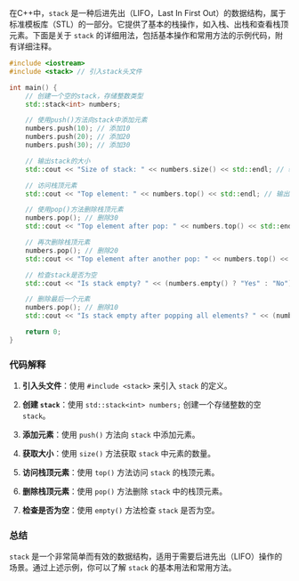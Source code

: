 在C++中，`stack` 是一种后进先出（LIFO，Last In First Out）的数据结构，属于标准模板库（STL）的一部分。它提供了基本的栈操作，如入栈、出栈和查看栈顶元素。下面是关于 `stack` 的详细用法，包括基本操作和常用方法的示例代码，附有详细注释。

```cpp
#include <iostream>
#include <stack> // 引入stack头文件

int main() {
    // 创建一个空的stack，存储整数类型
    std::stack<int> numbers;

    // 使用push()方法向stack中添加元素
    numbers.push(10); // 添加10
    numbers.push(20); // 添加20
    numbers.push(30); // 添加30

    // 输出stack的大小
    std::cout << "Size of stack: " << numbers.size() << std::endl; // 输出3

    // 访问栈顶元素
    std::cout << "Top element: " << numbers.top() << std::endl; // 输出30

    // 使用pop()方法删除栈顶元素
    numbers.pop(); // 删除30
    std::cout << "Top element after pop: " << numbers.top() << std::endl; // 输出20

    // 再次删除栈顶元素
    numbers.pop(); // 删除20
    std::cout << "Top element after another pop: " << numbers.top() << std::endl; // 输出10

    // 检查stack是否为空
    std::cout << "Is stack empty? " << (numbers.empty() ? "Yes" : "No") << std::endl; // 输出No

    // 删除最后一个元素
    numbers.pop(); // 删除10
    std::cout << "Is stack empty after popping all elements? " << (numbers.empty() ? "Yes" : "No") << std::endl; // 输出Yes

    return 0;
}
```

### 代码解释

1. **引入头文件**：使用 `#include <stack>` 来引入 `stack` 的定义。

2. **创建 `stack`**：使用 `std::stack<int> numbers;` 创建一个存储整数的空 `stack`。

3. **添加元素**：使用 `push()` 方法向 `stack` 中添加元素。

4. **获取大小**：使用 `size()` 方法获取 `stack` 中元素的数量。

5. **访问栈顶元素**：使用 `top()` 方法访问 `stack` 的栈顶元素。

6. **删除栈顶元素**：使用 `pop()` 方法删除 `stack` 中的栈顶元素。

7. **检查是否为空**：使用 `empty()` 方法检查 `stack` 是否为空。

### 总结
`stack` 是一个非常简单而有效的数据结构，适用于需要后进先出（LIFO）操作的场景。通过上述示例，你可以了解 `stack` 的基本用法和常用方法。
